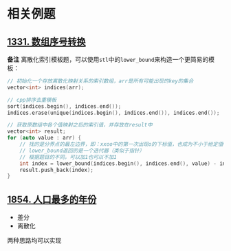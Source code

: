 # 相关例题

## [1331. 数组序号转换](https://leetcode-cn.com/problems/rank-transform-of-an-array/)

**备注** 离散化索引模板题，可以使用`stl`中的`lower_bound`来构造一个更简易的模板：

```cpp
// 初始化一个存放离散化映射关系的索引数组，arr是所有可能出现的key的集合
vector<int> indices(arr);

// cpp排序去重模板
sort(indices.begin(), indices.end());
indices.erase(unique(indices.begin(), indices.end()), indices.end());

// 获取原数组中各个值映射之后的索引值，并存放在result中
vector<int> result;
for (auto value : arr) {
    // 找的是分界点的最左边界，即：xxoo中的第一次出现o的下标值，也成为不小于给定值value的最小下标
    // lower_bound返回的是一个迭代器（类似于指针）
    // 根据题目的不同，可以加1也可以不加1
    int index = lower_bound(indices.begin(), indices.end(), value) - indices.begin() + 1;
    result.push_back(index);
}
```

## [1854. 人口最多的年份](https://leetcode-cn.com/problems/maximum-population-year/)

* 差分
* 离散化

两种思路均可以实现
